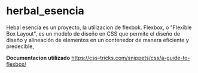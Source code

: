 # herbal_esencia

Hebal esencia es un proyecto, la utilizacion de flexbok. 
Flexbox, o "Flexible Box Layout", es un modelo de diseño en CSS que permite el diseño de diseño y alineación de elementos en un contenedor de manera eficiente y predecible,

<strong>Documentacion utilizado</strong>
https://css-tricks.com/snippets/css/a-guide-to-flexbox/
